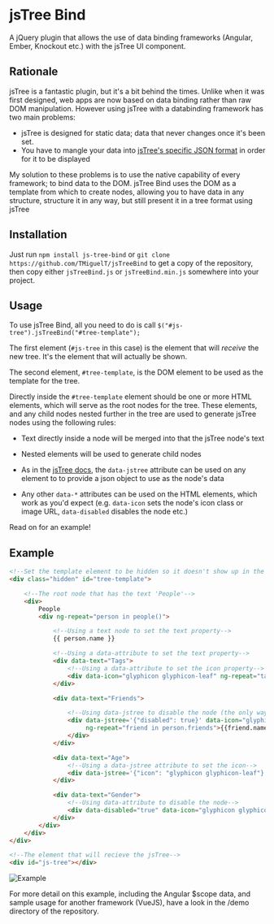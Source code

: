 # jsTree Bind
A jQuery plugin that allows the use of data binding frameworks (Angular, Ember, Knockout etc.) with the jsTree UI component.

## Rationale

jsTree is a fantastic plugin, but it's a bit behind the times. Unlike when it was first designed, web apps are now based on data binding rather than raw DOM manipulation. However using jsTree with a databinding framework has two main problems:

* jsTree is designed for static data; data that never changes once it's been set.
* You have to mangle your data into [jsTree's specific JSON format](http://www.jstree.com/docs/json/) in order for it to be displayed

My solution to these problems is to use the native capability of every framework; to bind data to the DOM. jsTree Bind uses the DOM as a template from which to create nodes, allowing you to have data in any structure, structure it in any way, but still present it in a tree format using jsTree

## Installation

Just run `npm install js-tree-bind` or `git clone https://github.com/TMiguelT/jsTreeBind` to get a copy of the
repository, then copy either `jsTreeBind.js` or `jsTreeBind.min.js` somewhere into your project.

## Usage

To use jsTree Bind, all you need to do is call `$("#js-tree").jsTreeBind("#tree-template");`

The first element (`#js-tree` in this case) is the element that will *receive* the new tree.
It's the element that will actually be shown.

The second element, `#tree-template`, is the DOM element to be used as the template for the tree.

Directly inside the `#tree-template` element should be one or more HTML elements, which will serve as the root nodes for
the tree. These elements, and any child nodes nested further in the tree are used to generate jsTree nodes using the
following rules:

* Text directly inside a node will be merged into that the jsTree node's text

* Nested elements will be used to generate child nodes

* As in the [jsTree docs](http://www.jstree.com/docs/html/), the `data-jstree` attribute can be used on any element to
to provide a json object to use as the node's data

* Any other `data-*` attributes can be used on the HTML elements, which work as you'd expect (e.g. `data-icon` sets the
node's icon class or image URL, `data-disabled` disables the node etc.)

Read on for an example!

## Example

```html
<!--Set the template element to be hidden so it doesn't show up in the DOM-->
<div class="hidden" id="tree-template">

    <!--The root node that has the text 'People'-->
    <div>
        People
        <div ng-repeat="person in people()">

            <!--Using a text node to set the text property-->
            {{ person.name }}

            <!--Using a data-attribute to set the text property-->
            <div data-text="Tags">
                <!--Using a data-attribute to set the icon property-->
                <div data-icon="glyphicon glyphicon-leaf" ng-repeat="tag in person.tags track by $index">{{tag}}</div>
            </div>

            <div data-text="Friends">

                <!--Using data-jstree to disable the node (the only way to set boolean properties afaik-->
                <div data-jstree='{"disabled": true}' data-icon="glyphicon glyphicon-leaf"
                     ng-repeat="friend in person.friends">{{friend.name}}
                </div>
            </div>

            <div data-text="Age">
                <!--Using a data-jstree attribute to set the icon-->
                <div data-jstree='{"icon": "glyphicon glyphicon-leaf"}'>{{person.age}}</div>
            </div>

            <div data-text="Gender">
                <!--Using data-attribute to disable the node-->
                <div data-disabled="true" data-icon="glyphicon glyphicon-leaf">{{person.gender}}</div>
            </div>
        </div>
    </div>
</div>

<!--The element that will recieve the jsTree-->
<div id="js-tree"></div>
```

![Example](http://i.imgur.com/iAgTHX9.png)

For more detail on this example, including the Angular $scope data, and sample usage for another framework (VueJS),
have a look in the /demo directory of the repository.